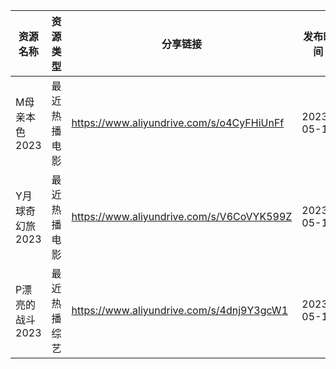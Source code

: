 | 资源名称       | 资源类型   | 分享链接                                      | 发布时间       |
| ---------- | ------ | ----------------------------------------- | ---------- |
| M母亲本色2023  | 最近热播电影 | https://www.aliyundrive.com/s/o4CyFHiUnFf | 2023-05-13 |
| Y月球奇幻旅2023 | 最近热播电影 | https://www.aliyundrive.com/s/V6CoVYK599Z | 2023-05-13 |
| P漂亮的战斗2023 | 最近热播综艺 | https://www.aliyundrive.com/s/4dnj9Y3gcW1 | 2023-05-13 |
